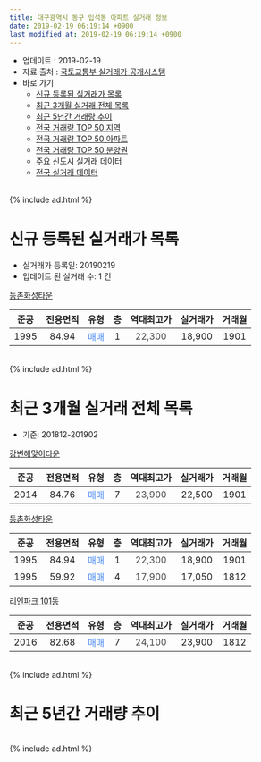 ```yaml
---
title: 대구광역시 동구 입석동 아파트 실거래 정보
date: 2019-02-19 06:19:14 +0900
last_modified_at: 2019-02-19 06:19:14 +0900
---
```


* 업데이트 : 2019-02-19
* 자료 출처 : [국토교통부 실거래가 공개시스템](http://rt.molit.go.kr)
* 바로 가기
    * [신규 등록된 실거래가 목록](#신규-등록된-실거래가-목록)
    * [최근 3개월 실거래 전체 목록](#최근-3개월-실거래-전체-목록)
    * [최근 5년간 거래량 추이](#최근-5년간-거래량-추이)
    * [전국 거래량 TOP 50 지역](https://ayogom.github.io/apt-trade-info/최근-3개월-전국에서-가장-거래가-많이-발생한-지역)
    * [전국 거래량 TOP 50 아파트](https://ayogom.github.io/apt-trade-info/최근-3개월-전국에서-가장-거래가-많이-발생한-아파트)
    * [전국 거래량 TOP 50 분양권](https://ayogom.github.io/apt-trade-info/최근-3개월-전국에서-가장-거래가-많이-발생한-분양권)
    * [주요 신도시 실거래 데이터](https://ayogom.github.io/apt-trade-info/주요-신도시)
    * [전국 실거래 데이터](https://ayogom.github.io/apt-trade-info/전국)
<br>
{% include ad.html %}
<br>

# 신규 등록된 실거래가 목록
* 실거래가 등록일: 20190219
* 업데이트 된 실거래 수: 1 건


[동촌화성타운](https://search.naver.com/search.naver?query=%EB%8C%80%EA%B5%AC%EA%B4%91%EC%97%AD%EC%8B%9C+%EB%8F%99%EA%B5%AC+%EC%9E%85%EC%84%9D%EB%8F%99+%EB%8F%99%EC%B4%8C%ED%99%94%EC%84%B1%ED%83%80%EC%9A%B4)

|준공|전용면적|유형|층|역대최고가|실거래가|거래월|
|:---:|:---:|:---:|:---:|:---:|:---:|:---:|
|1995|84.94|<span style="color:#4285f3">매매</span>|1|<span style="color:#444444">22,300</span>|18,900|1901|


<br>
{% include ad.html %}
<br>

# 최근 3개월 실거래 전체 목록
* 기준: 201812-201902


[강변해맞이타운](https://search.naver.com/search.naver?query=%EB%8C%80%EA%B5%AC%EA%B4%91%EC%97%AD%EC%8B%9C+%EB%8F%99%EA%B5%AC+%EC%9E%85%EC%84%9D%EB%8F%99+%EA%B0%95%EB%B3%80%ED%95%B4%EB%A7%9E%EC%9D%B4%ED%83%80%EC%9A%B4)

|준공|전용면적|유형|층|역대최고가|실거래가|거래월|
|:---:|:---:|:---:|:---:|:---:|:---:|:---:|
|2014|84.76|<span style="color:#4285f3">매매</span>|7|<span style="color:#444444">23,900</span>|22,500|1901|

[동촌화성타운](https://search.naver.com/search.naver?query=%EB%8C%80%EA%B5%AC%EA%B4%91%EC%97%AD%EC%8B%9C+%EB%8F%99%EA%B5%AC+%EC%9E%85%EC%84%9D%EB%8F%99+%EB%8F%99%EC%B4%8C%ED%99%94%EC%84%B1%ED%83%80%EC%9A%B4)

|준공|전용면적|유형|층|역대최고가|실거래가|거래월|
|:---:|:---:|:---:|:---:|:---:|:---:|:---:|
|1995|84.94|<span style="color:#4285f3">매매</span>|1|<span style="color:#444444">22,300</span>|18,900|1901|
|1995|59.92|<span style="color:#4285f3">매매</span>|4|<span style="color:#444444">17,900</span>|17,050|1812|

[리엔파크 101동](https://search.naver.com/search.naver?query=%EB%8C%80%EA%B5%AC%EA%B4%91%EC%97%AD%EC%8B%9C+%EB%8F%99%EA%B5%AC+%EC%9E%85%EC%84%9D%EB%8F%99+%EB%A6%AC%EC%97%94%ED%8C%8C%ED%81%AC+101%EB%8F%99)

|준공|전용면적|유형|층|역대최고가|실거래가|거래월|
|:---:|:---:|:---:|:---:|:---:|:---:|:---:|
|2016|82.68|<span style="color:#4285f3">매매</span>|7|<span style="color:#444444">24,100</span>|23,900|1812|


<br>
{% include ad.html %}
<br>

# 최근 5년간 거래량 추이


<div style="width:100%;">
    <canvas id="deal_progress" height="200"></canvas>
</div>

<script>
new Chart(document.getElementById("deal_progress"), {
    type: 'line',
    data: {
        labels: ['201402','201403','201404','201405','201406','201407','201408','201409','201410','201411','201412','201501','201502','201503','201504','201505','201506','201507','201508','201509','201510','201511','201512','201601','201602','201603','201604','201605','201606','201607','201608','201609','201610','201611','201612','201701','201702','201703','201704','201705','201706','201707','201708','201709','201710','201711','201712','201801','201802','201803','201804','201805','201806','201807','201808','201809','201810','201811','201812','201901','201902'],
        datasets: [{
            label: '매매',
            pointRadius: 1,
            data: [0, 5, 1, 0, 2, 3, 2, 3, 0, 0, 2, 2, 19, 3, 6, 3, 5, 3, 3, 1, 2, 1, 0, 2, 1, 4, 0, 5, 1, 1, 2, 1, 3, 3, 0, 1, 1, 3, 4, 1, 1, 2, 1, 3, 5, 3, 1, 5, 4, 2, 4, 4, 4, 1, 2, 5, 1, 2, 2, 2, 0],
            borderColor: "rgba(255, 201, 14, 1)",
            backgroundColor: "rgba(255, 201, 14, 0.5)",
            fill: false,
            lineTension: 0
        },{
            label: '전월세',
            pointRadius: 1,
            data: [0, 2, 1, 2, 1, 0, 0, 0, 0, 2, 0, 1, 0, 1, 1, 0, 1, 1, 0, 0, 0, 0, 1, 1, 0, 0, 1, 2, 1, 0, 0, 1, 2, 1, 0, 0, 1, 1, 0, 0, 0, 1, 1, 2, 0, 0, 2, 1, 0, 0, 3, 1, 1, 1, 1, 2, 0, 0, 0, 0, 0],
            borderColor: "rgba(0, 141, 185, 1)",
            backgroundColor: "rgba(0, 141, 185, 0.5)",
            fill: false,
            lineTension: 0
        }
        ]
    },
    options: {
        responsive: true,
        title: {
            display: false
        },
        tooltips: {
            mode: 'index',
            intersect: false
        },
        hover: {
            mode: 'nearest',
            intersect: true
        },
        scales: {
            xAxes: [{
                display: true,
                scaleLabel: {
                    display: true,
                    labelString: '년/월'
                }
            }],
            yAxes: [{
                display: true,
                ticks: {
                    suggestedMin: 0,
                },
                scaleLabel: {
                    display: true,
                    labelString: '실거래 수'
                }
            }]
        }
    }
});

</script>


<br>
{% include ad.html %}
<br>

